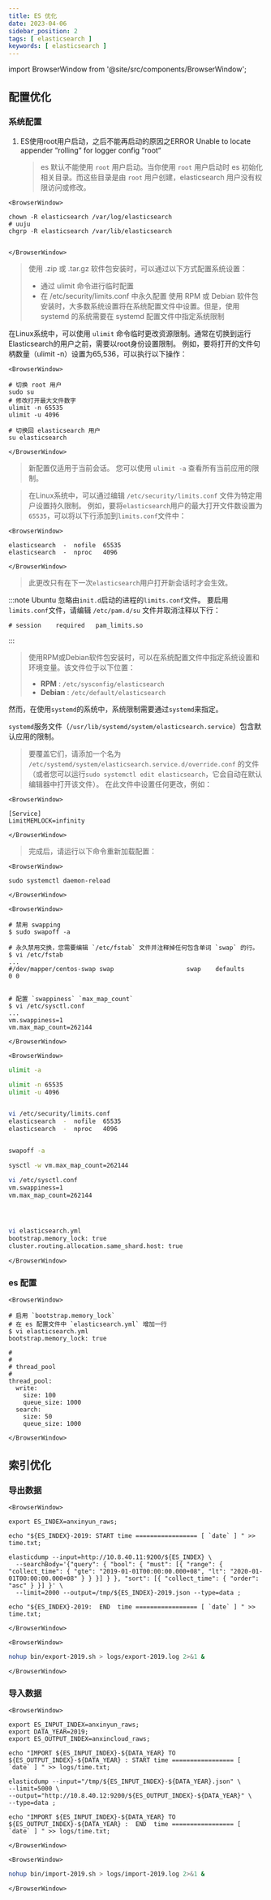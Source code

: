 ```yaml
---
title: ES 优化
date: 2023-04-06
sidebar_position: 2
tags: [ elasticsearch ]
keywords: [ elasticsearch ]
---
```


import BrowserWindow from '@site/src/components/BrowserWindow';

## 配置优化

### 系统配置

1. ES使用root用户启动，之后不能再启动的原因之ERROR Unable to locate appender “rolling“ for logger config “root“
    > es 默认不能使用 `root` 用户启动。当你使用 `root` 用户启动时 es 初始化相关目录。而这些目录是由 `root` 用户创建，elasticsearch 用户没有权限访问或修改。

```mdx-code-block
<BrowserWindow>
```
```shell
chown -R elasticsearch /var/log/elasticsearch
# uuju 
chgrp -R elasticsearch /var/lib/elasticsearch
  
```
```mdx-code-block
</BrowserWindow>
```

> 使用 .zip 或 .tar.gz 软件包安装时，可以通过以下方式配置系统设置：  
> - 通过 ulimit 命令进行临时配置
> - 在 /etc/security/limits.conf 中永久配置
> 使用 RPM 或 Debian 软件包安装时，大多数系统设置将在系统配置文件中设置。但是，使用 systemd 的系统需要在 systemd 配置文件中指定系统限制

在Linux系统中，可以使用 `ulimit` 命令临时更改资源限制。通常在切换到运行Elasticsearch的用户之前，需要以root身份设置限制。
例如，要将打开的文件句柄数量（ulimit -n）设置为65,536，可以执行以下操作：

```mdx-code-block
<BrowserWindow>
```
```shell
# 切换 root 用户
sudo su
# 修改打开最大文件数字
ulimit -n 65535
ulimit -u 4096

# 切换回 elasticsearch 用户
su elasticsearch
```
```mdx-code-block
</BrowserWindow>
```

> 新配置仅适用于当前会话。 
> 您可以使用 `ulimit -a` 查看所有当前应用的限制。 

> 在Linux系统中，可以通过编辑 `/etc/security/limits.conf` 文件为特定用户设置持久限制。
> 例如，要将`elasticsearch`用户的最大打开文件数设置为 `65535`，可以将以下行添加到`limits.conf`文件中：

```mdx-code-block
<BrowserWindow>
```
```shell
elasticsearch  -  nofile  65535
elasticsearch  -  nproc   4096 
```
```mdx-code-block
</BrowserWindow>
```

> 此更改只有在下一次`elasticsearch`用户打开新会话时才会生效。

:::note
Ubuntu 忽略由`init.d`启动的进程的`limits.conf`文件。
要启用`limits.conf`文件，请编辑 `/etc/pam.d/su` 文件并取消注释以下行：
```shell
# session    required   pam_limits.so
```
:::

> 使用RPM或Debian软件包安装时，可以在系统配置文件中指定系统设置和环境变量。该文件位于以下位置：
> - **RPM** :  `/etc/sysconfig/elasticsearch`
> - **Debian** :  `/etc/default/elasticsearch`

然而，在使用`systemd`的系统中，系统限制需要通过`systemd`来指定。

`systemd`服务文件（`/usr/lib/systemd/system/elasticsearch.service`）包含默认应用的限制。

> 要覆盖它们，请添加一个名为 `/etc/systemd/system/elasticsearch.service.d/override.conf` 的文件（或者您可以运行`sudo systemctl edit elasticsearch`，它会自动在默认编辑器中打开该文件）。
> 在此文件中设置任何更改，例如：

```mdx-code-block
<BrowserWindow>
```
```shell
[Service]
LimitMEMLOCK=infinity
```
```mdx-code-block
</BrowserWindow>
```

> 完成后，请运行以下命令重新加载配置：

```mdx-code-block
<BrowserWindow>
```
```shell
sudo systemctl daemon-reload
```
```mdx-code-block
</BrowserWindow>
```

```mdx-code-block
<BrowserWindow>
```
```shell
# 禁用 swapping
$ sudo swapoff -a

# 永久禁用交换，您需要编辑 `/etc/fstab` 文件并注释掉任何包含单词 `swap` 的行。
$ vi /etc/fstab 
...
#/dev/mapper/centos-swap swap                    swap    defaults        0 0


# 配置 `swappiness` `max_map_count`
$ vi /etc/sysctl.conf
...
vm.swappiness=1
vm.max_map_count=262144

```
```mdx-code-block
</BrowserWindow>
```



```mdx-code-block
<BrowserWindow>
```
```bash
ulimit -a

ulimit -n 65535
ulimit -u 4096


vi /etc/security/limits.conf
elasticsearch  -  nofile  65535
elasticsearch  -  nproc   4096 


swapoff -a

sysctl -w vm.max_map_count=262144

vi /etc/sysctl.conf
vm.swappiness=1
vm.max_map_count=262144




vi elasticsearch.yml
bootstrap.memory_lock: true
cluster.routing.allocation.same_shard.host: true
```
```mdx-code-block
</BrowserWindow>
```


### es 配置

```mdx-code-block
<BrowserWindow>
```
```shell
# 启用 `bootstrap.memory_lock`  
# 在 es 配置文件中 `elasticsearch.yml` 增加一行  
$ vi elasticsearch.yml 
bootstrap.memory_lock: true

#
#
# thread_pool 
#
thread_pool:
  write:
    size: 100
    queue_size: 1000
  search:
    size: 50
    queue_size: 1000

```
```mdx-code-block
</BrowserWindow>
```

## 索引优化

### 导出数据

```mdx-code-block
<BrowserWindow>
```
```shell
export ES_INDEX=anxinyun_raws; 

echo "${ES_INDEX}-2019: START time ================= [ `date` ] " >> time.txt; 

elasticdump --input=http://10.8.40.11:9200/${ES_INDEX} \
  --searchBody='{"query": { "bool": { "must": [{ "range": { "collect_time": { "gte": "2019-01-01T00:00:00.000+08", "lt": "2020-01-01T00:00:00.000+08" } } }] } }, "sort": [{ "collect_time": { "order": "asc" } }] }' \
  --limit=2000 --output=/tmp/${ES_INDEX}-2019.json --type=data ; 

echo "${ES_INDEX}-2019:  END  time ================= [ `date` ] " >> time.txt; 
```
```mdx-code-block
</BrowserWindow>
```

```mdx-code-block
<BrowserWindow>
```
```bash
nohup bin/export-2019.sh > logs/export-2019.log 2>&1 &
```
```mdx-code-block
</BrowserWindow>
```

### 导入数据

```mdx-code-block
<BrowserWindow>
```
```shell
export ES_INPUT_INDEX=anxinyun_raws;
export DATA_YEAR=2019;
export ES_OUTPUT_INDEX=anxincloud_raws;

echo "IMPORT ${ES_INPUT_INDEX}-${DATA_YEAR} TO ${ES_OUTPUT_INDEX}-${DATA_YEAR} : START time ================= [ `date` ] " >> logs/time.txt;

elasticdump --input="/tmp/${ES_INPUT_INDEX}-${DATA_YEAR}.json" \
--limit=5000 \
--output="http://10.8.40.12:9200/${ES_OUTPUT_INDEX}-${DATA_YEAR}" \
--type=data ;

echo "IMPORT ${ES_INPUT_INDEX}-${DATA_YEAR} TO ${ES_OUTPUT_INDEX}-${DATA_YEAR} :  END  time ================= [ `date` ] " >> logs/time.txt;
```
```mdx-code-block
</BrowserWindow>
```

```mdx-code-block
<BrowserWindow>
```
```bash
nohup bin/import-2019.sh > logs/import-2019.log 2>&1 &
```
```mdx-code-block
</BrowserWindow>
```